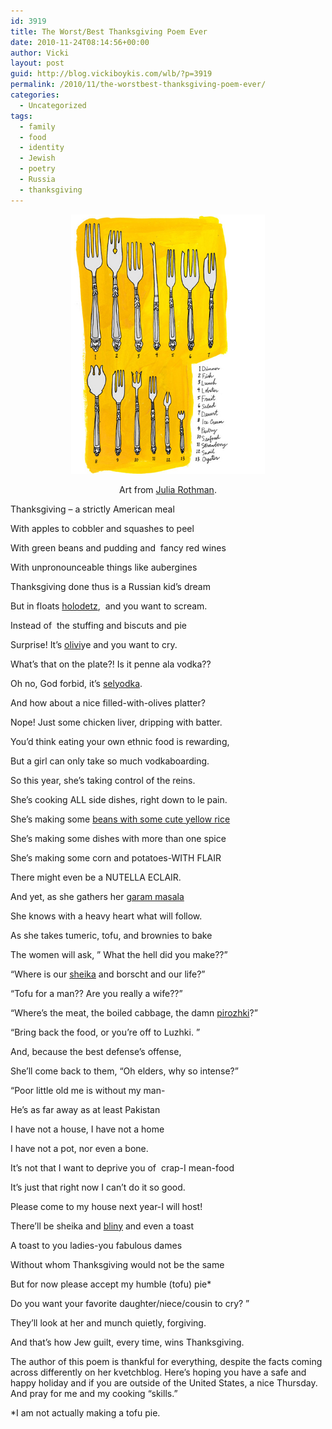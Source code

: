 ```yaml
---
id: 3919
title: The Worst/Best Thanksgiving Poem Ever
date: 2010-11-24T08:14:56+00:00
author: Vicki
layout: post
guid: http://blog.vickiboykis.com/wlb/?p=3919
permalink: /2010/11/the-worstbest-thanksgiving-poem-ever/
categories:
  - Uncategorized
tags:
  - family
  - food
  - identity
  - Jewish
  - poetry
  - Russia
  - thanksgiving
---
```

<p style="text-align: center;">
  <a href="https://raw.githubusercontent.com/veekaybee/wlb/gh-pages/assets/images/2010/11/Screen-shot-2010-11-24-at-8.12.58-AM.png"><img class="aligncenter size-full wp-image-3927" title="Screen shot 2010-11-24 at 8.12.58 AM" src="https://raw.githubusercontent.com/veekaybee/wlb/gh-pages/assets/images/2010/11/Screen-shot-2010-11-24-at-8.12.58-AM.png" alt="" width="310" height="415" /></a>
</p>

<p style="text-align: center;">
  Art from <a href="http://www.juliarothman.com/">Julia Rothman</a>.
</p>

Thanksgiving &#8211; a strictly American meal
  
With apples to cobbler and squashes to peel
  
With green beans and pudding and  fancy red wines
  
With unpronounceable things like aubergines

Thanksgiving done thus is a Russian kid&#8217;s dream
  
But in floats [holodetz](http://www.grouprecipes.com/37724/holodetz---russian-jellied-beef.html),  and you want to scream.
  
Instead of  the stuffing and biscuts and pie
  
Surprise! It&#8217;s [olivi](http://www.abigslice.com/salat.html)ye and you want to cry.

What&#8217;s that on the plate?! Is it penne ala vodka??
  
Oh no, God forbid, it&#8217;s [selyodka](http://windowstorussia.com/recipe-from-russia-selyodka-pod-shuboy_07.html).
  
And how about a nice filled-with-olives platter?
  
Nope! Just some chicken liver, dripping with batter.

You&#8217;d think eating your own ethnic food is rewarding,
  
But a girl can only take so much vodkaboarding.
  
So this year, she&#8217;s taking control of the reins.
  
She&#8217;s cooking ALL side dishes, right down to le pain.

She&#8217;s making some [beans with some cute yellow rice](http://allrecipes.com//Recipe/cuban-style-yellow-rice/Detail.aspx)
  
She&#8217;s making some dishes with more than one spice
  
She&#8217;s making some corn and potatoes-WITH FLAIR
  
There might even be a NUTELLA ECLAIR.

And yet, as she gathers her [garam masala](http://en.wikipedia.org/wiki/Garam_masala)
  
She knows with a heavy heart what will follow.
  
As she takes tumeric, tofu, and brownies to bake
  
The women will ask, &#8221; What the hell did you make??&#8221;

&#8220;Where is our [sheika](http://www.russianfood.com/recipes/recipe.php?rid=47381) and borscht and our life?&#8221;
  
&#8220;Tofu for a man?? Are you really a wife??&#8221;
  
&#8220;Where&#8217;s the meat, the boiled cabbage, the damn [pirozhki](http://en.wikipedia.org/wiki/Pirozhki)?&#8221;
  
&#8220;Bring back the food, or you&#8217;re off to Luzhki. &#8221;

And, because the best defense&#8217;s offense,
  
She&#8217;ll come back to them, &#8220;Oh elders, why so intense?&#8221;
  
&#8220;Poor little old me is without my man-
  
He&#8217;s as far away as at least Pakistan
  
I have not a house, I have not a home
  
I have not a pot, nor even a bone.
  
It&#8217;s not that I want to deprive you of  crap-I mean-food
  
It&#8217;s just that right now I can&#8217;t do it so good.
  
Please come to my house next year-I will host!
  
There&#8217;ll be sheika and [bliny](http://en.wikipedia.org/wiki/Blintz) and even a toast
  
A toast to you ladies-you fabulous dames
  
Without whom Thanksgiving would not be the same
  
But for now please accept my humble (tofu) pie*
  
Do you want your favorite daughter/niece/cousin to cry? &#8221;

They&#8217;ll look at her and munch quietly, forgiving.
  
And that&#8217;s how Jew guilt, every time, wins Thanksgiving.

The author of this poem is thankful for everything, despite the facts coming across differently on her kvetchblog. Here&#8217;s hoping you have a safe and happy holiday and if you are outside of the United States, a nice Thursday. And pray for me and my cooking &#8220;skills.&#8221;

*I am not actually making a tofu pie.